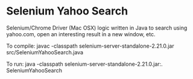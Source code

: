 Selenium Yahoo Search
==================

Selenium/Chrome Driver (Mac OSX) logic written in Java to search using yahoo.com, open an interesting result in a new window, etc.

To compile:
javac -classpath selenium-server-standalone-2.21.0.jar src/SeleniumYahooSearch.java 

To run:
java -classpath selenium-server-standalone-2.21.0.jar:. SeleniumYahooSearch

